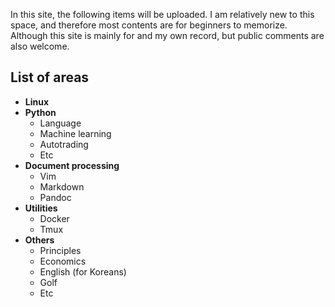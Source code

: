 In this site, the following items will be uploaded. I am relatively new to this space, and therefore most contents are for beginners to memorize. Although this site is mainly for and my own record, but public comments are also welcome.

## List of areas
* __Linux__
* __Python__
    - Language
    - Machine learning
    - Autotrading
    - Etc
* __Document processing__
    - Vim
    - Markdown
    - Pandoc
* __Utilities__
    - Docker
    - Tmux
* __Others__ 
    - Principles
    - Economics
    - English (for Koreans)
    - Golf
    - Etc




